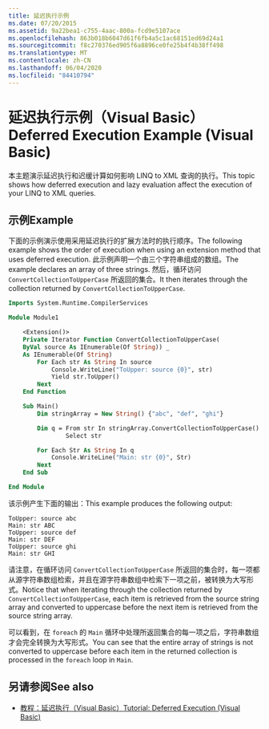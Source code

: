```yaml
---
title: 延迟执行示例
ms.date: 07/20/2015
ms.assetid: 9a22bea1-c755-4aac-800a-fcd9e5107ace
ms.openlocfilehash: 863b018b6047d61f6fb4a5c1ac68151ed69d24a1
ms.sourcegitcommit: f8c270376ed905f6a8896ce0fe25b4f4b38ff498
ms.translationtype: MT
ms.contentlocale: zh-CN
ms.lasthandoff: 06/04/2020
ms.locfileid: "84410794"
---
```

# <a name="deferred-execution-example-visual-basic"></a><span data-ttu-id="f78ad-102">延迟执行示例（Visual Basic）</span><span class="sxs-lookup"><span data-stu-id="f78ad-102">Deferred Execution Example (Visual Basic)</span></span>

<span data-ttu-id="f78ad-103">本主题演示延迟执行和迟缓计算如何影响 LINQ to XML 查询的执行。</span><span class="sxs-lookup"><span data-stu-id="f78ad-103">This topic shows how deferred execution and lazy evaluation affect the execution of your LINQ to XML queries.</span></span>

## <a name="example"></a><span data-ttu-id="f78ad-104">示例</span><span class="sxs-lookup"><span data-stu-id="f78ad-104">Example</span></span>

<span data-ttu-id="f78ad-105">下面的示例演示使用采用延迟执行的扩展方法时的执行顺序。</span><span class="sxs-lookup"><span data-stu-id="f78ad-105">The following example shows the order of execution when using an extension method that uses deferred execution.</span></span> <span data-ttu-id="f78ad-106">此示例声明一个由三个字符串组成的数组。</span><span class="sxs-lookup"><span data-stu-id="f78ad-106">The example declares an array of three strings.</span></span> <span data-ttu-id="f78ad-107">然后，循环访问 `ConvertCollectionToUpperCase` 所返回的集合。</span><span class="sxs-lookup"><span data-stu-id="f78ad-107">It then iterates through the collection returned by `ConvertCollectionToUpperCase`.</span></span>

```vb
Imports System.Runtime.CompilerServices

Module Module1

    <Extension()>
    Private Iterator Function ConvertCollectionToUpperCase(
    ByVal source As IEnumerable(Of String)) _
    As IEnumerable(Of String)
        For Each str As String In source
            Console.WriteLine("ToUpper: source {0}", str)
            Yield str.ToUpper()
        Next
    End Function

    Sub Main()
        Dim stringArray = New String() {"abc", "def", "ghi"}

        Dim q = From str In stringArray.ConvertCollectionToUpperCase()
                Select str

        For Each Str As String In q
            Console.WriteLine("Main: str {0}", Str)
        Next
    End Sub

End Module
```

<span data-ttu-id="f78ad-108">该示例产生下面的输出：</span><span class="sxs-lookup"><span data-stu-id="f78ad-108">This example produces the following output:</span></span>

```console
ToUpper: source abc
Main: str ABC
ToUpper: source def
Main: str DEF
ToUpper: source ghi
Main: str GHI
```

<span data-ttu-id="f78ad-109">请注意，在循环访问 `ConvertCollectionToUpperCase` 所返回的集合时，每一项都从源字符串数组检索，并且在源字符串数组中检索下一项之前，被转换为大写形式。</span><span class="sxs-lookup"><span data-stu-id="f78ad-109">Notice that when iterating through the collection returned by `ConvertCollectionToUpperCase`, each item is retrieved from the source string array and converted to uppercase before the next item is retrieved from the source string array.</span></span>

<span data-ttu-id="f78ad-110">可以看到，在 `foreach` 的 `Main` 循环中处理所返回集合的每一项之后，字符串数组才会完全转换为大写形式。</span><span class="sxs-lookup"><span data-stu-id="f78ad-110">You can see that the entire array of strings is not converted to uppercase before each item in the returned collection is processed in the `foreach` loop in `Main`.</span></span>

## <a name="see-also"></a><span data-ttu-id="f78ad-111">另请参阅</span><span class="sxs-lookup"><span data-stu-id="f78ad-111">See also</span></span>

- [<span data-ttu-id="f78ad-112">教程：延迟执行（Visual Basic）</span><span class="sxs-lookup"><span data-stu-id="f78ad-112">Tutorial: Deferred Execution (Visual Basic)</span></span>](tutorial-deferred-execution.md)
